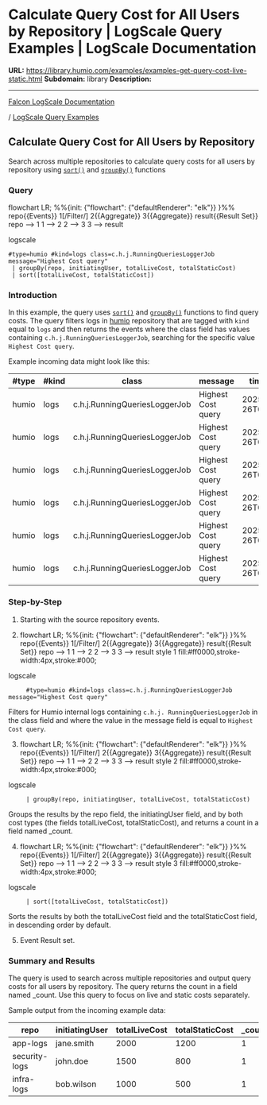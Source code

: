 # Calculate Query Cost for All Users by Repository | LogScale Query Examples | LogScale Documentation

**URL:** https://library.humio.com/examples/examples-get-query-cost-live-static.html
**Subdomain:** library
**Description:** 

---

[Falcon LogScale Documentation](https://library.humio.com)

/ [LogScale Query Examples](examples.html)

## Calculate Query Cost for All Users by Repository

Search across multiple repositories to calculate query costs for all users by repository using [`sort()`](https://library.humio.com/data-analysis/functions-sort.html) and [`groupBy()`](https://library.humio.com/data-analysis/functions-groupby.html) functions 

### Query

flowchart LR; %%{init: {"flowchart": {"defaultRenderer": "elk"}} }%% repo{{Events}} 1[/Filter/] 2{{Aggregate}} 3{{Aggregate}} result{{Result Set}} repo --> 1 1 --> 2 2 --> 3 3 --> result

logscale
    
    
    #type=humio #kind=logs class=c.h.j.RunningQueriesLoggerJob message="Highest Cost query"
     | groupBy(repo, initiatingUser, totalLiveCost, totalStaticCost)
     | sort([totalLiveCost, totalStaticCost])

### Introduction

In this example, the query uses [`sort()`](https://library.humio.com/data-analysis/functions-sort.html) and [`groupBy()`](https://library.humio.com/data-analysis/functions-groupby.html) functions to find query costs. The query filters logs in [humio](https://library.humio.com/logscale-repo-schema/logscale-repo-schema-humio.html) repository that are tagged with `kind` equal to `logs` and then returns the events where the class field has values containing `c.h.j.RunningQueriesLoggerJob`, searching for the specific value `Highest Cost query`. 

Example incoming data might look like this: 

#type| #kind| class| message| timestamp| dataspace| initiatingUser| totalLiveCost| totalStaticCost| deltaTotalCost| repo  
---|---|---|---|---|---|---|---|---|---|---  
humio| logs| c.h.j.RunningQueriesLoggerJob| Highest Cost query| 2025-03-26T09:30:00Z| production| john.doe| 1500| 800| 2300| security-logs  
humio| logs| c.h.j.RunningQueriesLoggerJob| Highest Cost query| 2025-03-26T09:31:00Z| development| jane.smith| 2000| 1200| 3200| app-logs  
humio| logs| c.h.j.RunningQueriesLoggerJob| Highest Cost query| 2025-03-26T09:32:00Z| staging| bob.wilson| 1000| 500| 1500| infra-logs  
humio| logs| c.h.j.RunningQueriesLoggerJob| Highest Cost query| 2025-03-26T09:33:00Z| production| john.doe| 1800| 900| 2700| security-logs  
humio| logs| c.h.j.RunningQueriesLoggerJob| Highest Cost query| 2025-03-26T09:34:00Z| development| jane.smith| 2500| 1300| 3800| app-logs  
humio| logs| c.h.j.RunningQueriesLoggerJob| Highest Cost query| 2025-03-26T09:35:00Z| staging| alice.cooper| 1200| 600| 1800| infra-logs  
  
### Step-by-Step

  1. Starting with the source repository events.

  2. flowchart LR; %%{init: {"flowchart": {"defaultRenderer": "elk"}} }%% repo{{Events}} 1[/Filter/] 2{{Aggregate}} 3{{Aggregate}} result{{Result Set}} repo --> 1 1 --> 2 2 --> 3 3 --> result style 1 fill:#ff0000,stroke-width:4px,stroke:#000;

logscale
         
         #type=humio #kind=logs class=c.h.j.RunningQueriesLoggerJob message="Highest Cost query"

Filters for Humio internal logs containing `c.h.j. RunningQueriesLoggerJob` in the class field and where the value in the message field is equal to `Highest Cost query`. 

  3. flowchart LR; %%{init: {"flowchart": {"defaultRenderer": "elk"}} }%% repo{{Events}} 1[/Filter/] 2{{Aggregate}} 3{{Aggregate}} result{{Result Set}} repo --> 1 1 --> 2 2 --> 3 3 --> result style 2 fill:#ff0000,stroke-width:4px,stroke:#000;

logscale
         
         | groupBy(repo, initiatingUser, totalLiveCost, totalStaticCost)

Groups the results by the repo field, the initiatingUser field, and by both cost types (the fields totalLiveCost, totalStaticCost), and returns a count in a field named _count. 

  4. flowchart LR; %%{init: {"flowchart": {"defaultRenderer": "elk"}} }%% repo{{Events}} 1[/Filter/] 2{{Aggregate}} 3{{Aggregate}} result{{Result Set}} repo --> 1 1 --> 2 2 --> 3 3 --> result style 3 fill:#ff0000,stroke-width:4px,stroke:#000;

logscale
         
         | sort([totalLiveCost, totalStaticCost])

Sorts the results by both the totalLiveCost field and the totalStaticCost field, in descending order by default. 

  5. Event Result set.




### Summary and Results

The query is used to search across multiple repositories and output query costs for all users by repository. The query returns the count in a field named _count. Use this query to focus on live and static costs separately. 

Sample output from the incoming example data: 

repo| initiatingUser| totalLiveCost| totalStaticCost| _count  
---|---|---|---|---  
app-logs| jane.smith| 2000| 1200| 1  
security-logs| john.doe| 1500| 800| 1  
infra-logs| bob.wilson| 1000| 500| 1
